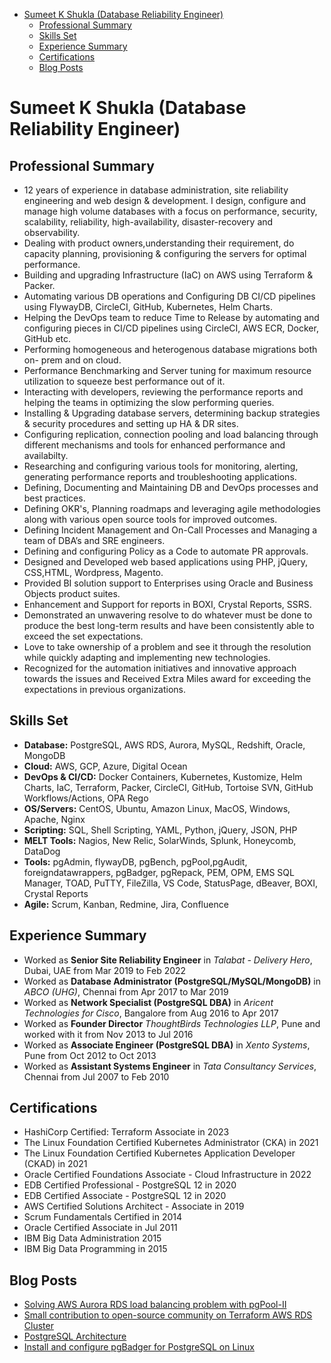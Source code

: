 - [Sumeet K Shukla (Database Reliability Engineer)](#sumeet-k-shukla-database-reliability-engineer)
  - [Professional Summary](#professional-summary)
  - [Skills Set](#skills-set)
  - [Experience Summary](#experience-summary)
  - [Certifications](#certifications)
  - [Blog Posts](#blog-posts)

# Sumeet K Shukla (Database Reliability Engineer)

## Professional Summary

- 12 years of experience in database administration, site reliability engineering and web design & development. I design, configure and manage high volume databases with a focus on performance, security, scalability, reliability, high-availability, disaster-recovery and observability.
- Dealing with product owners,understanding their requirement, do capacity planning, provisioning & configuring the servers for optimal performance.
- Building and upgrading Infrastructure (IaC) on AWS using Terraform & Packer.
- Automating various DB operations and Configuring DB CI/CD pipelines using FlywayDB, CircleCI, GitHub, Kubernetes, Helm Charts.
- Helping the DevOps team to reduce Time to Release by automating and configuring pieces in CI/CD pipelines using CircleCI, AWS ECR, Docker, GitHub etc.
- Performing homogeneous and heterogenous database migrations both on- prem and on cloud.
- Performance Benchmarking and Server tuning for maximum resource utilization to squeeze best performance out of it.
- Interacting with developers, reviewing the performance reports and helping the teams in optimizing the slow performing queries.
- Installing & Upgrading database servers, determining backup strategies & security procedures and setting up HA & DR sites.
- Configuring replication, connection pooling and load balancing through different mechanisms and tools for enhanced performance and availabilty.
- Researching and configuring various tools for monitoring, alerting, generating performance reports and troubleshooting applications.
- Defining, Documenting and Maintaining DB and DevOps processes and best practices.
- Defining OKR's, Planning roadmaps and leveraging agile methodologies along with various open source tools for improved outcomes.
- Defining Incident Management and On-Call Processes and Managing a team of DBA’s and SRE engineers.
- Defining and configuring Policy as a Code to automate PR approvals.
- Designed and Developed web based applications using PHP, jQuery, CSS,HTML, Wordpress, Magento.
- Provided BI solution support to Enterprises using Oracle and Business Objects product suites.
- Enhancement and Support for reports in BOXI, Crystal Reports, SSRS.
- Demonstrated an unwavering resolve to do whatever must be done to produce the best long-term results and have been consistently able to exceed the set expectations.
- Love to take ownership of a problem and see it through the resolution while quickly adapting and implementing new technologies.
- Recognized for the automation initiatives and innovative approach towards the issues and Received Extra Miles award for exceeding the expectations in previous organizations.

## Skills Set

- **Database:** PostgreSQL, AWS RDS, Aurora, MySQL, Redshift, Oracle, MongoDB
- **Cloud:** AWS, GCP, Azure, Digital Ocean
- **DevOps & CI/CD:** Docker Containers, Kubernetes, Kustomize, Helm Charts, IaC, Terraform, Packer, CircleCI, GitHub, Tortoise SVN, GitHub Workflows/Actions, OPA Rego
- **OS/Servers:** CentOS, Ubuntu, Amazon Linux, MacOS, Windows, Apache, Nginx
- **Scripting:** SQL, Shell Scripting, YAML, Python, jQuery, JSON, PHP
- **MELT Tools:** Nagios, New Relic, SolarWinds, Splunk, Honeycomb, DataDog
- **Tools:** pgAdmin, flywayDB, pgBench, pgPool,pgAudit, foreigndatawrappers, pgBadger, pgRepack, PEM, OPM, EMS SQL Manager, TOAD, PuTTY, FileZilla, VS Code, StatusPage, dBeaver, BOXI, Crystal Reports
- **Agile:** Scrum, Kanban, Redmine, Jira, Confluence

## Experience Summary

- Worked as **Senior Site Reliability Engineer** in *Talabat - Delivery Hero*, Dubai, UAE from Mar 2019 to Feb 2022
- Worked as **Database Administrator (PostgreSQL/MySQL/MongoDB)** in *ABCO (UHG)*, Chennai from Apr 2017 to Mar 2019
- Worked as **Network Specialist (PostgreSQL DBA)** in *Aricent Technologies for Cisco*, Bangalore from Aug 2016 to Apr 2017
- Worked as **Founder Director** *ThoughtBirds Technologies LLP*, Pune and worked with it from Nov 2013 to Jul 2016
- Worked as **Associate Engineer (PostgreSQL DBA)** in *Xento Systems*, Pune from Oct 2012 to Oct 2013
- Worked as **Assistant Systems Engineer** in *Tata Consultancy Services*, Chennai from Jul 2007 to Feb 2010

## Certifications

- HashiCorp Certified: Terraform Associate in 2023
- The Linux Foundation Certified Kubernetes Administrator (CKA) in 2021
- The Linux Foundation Certified Kubernetes Application Developer (CKAD) in 2021
- Oracle Certified Foundations Associate - Cloud Infrastructure in 2022
- EDB Certified Professional - PostgreSQL 12 in 2020
- EDB Certified Associate - PostgreSQL 12 in 2020
- AWS Certified Solutions Architect - Associate in 2019
- Scrum Fundamentals Certified in 2014
- Oracle Certified Associate in Jul 2011
- IBM Big Data Administration 2015
- IBM Big Data Programming in 2015

## Blog Posts

- [Solving AWS Aurora RDS load balancing problem with pgPool-II](https://medium.com/talabat-tech/solving-aws-aurora-rds-load-balancing-problem-with-pgpool-ii-d54897c95176)
- [Small contribution to open-source community on Terraform AWS RDS Cluster](https://github.com/cloudposse/terraform-aws-rds-cluster/pull/67)
- [PostgreSQL Architecture](https://www.linkedin.com/pulse/postgresql-architecture-sumeet-shukla-1/)
- [Install and configure pgBadger for PostgreSQL on Linux](https://medium.com/@sumeet.k.shukla/install-and-configure-pgbadger-for-postgresql-on-centos-2dfd01346896)
